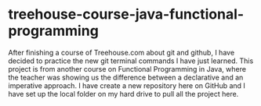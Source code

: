 # treehouse-course-java-functional-programming
After finishing a course of Treehouse.com about git and github, I have decided to practice the new git terminal commands I have just learned.
This project is from another course on Functional Programming in Java, where the teacher was showing us the difference between a declarative 
and an imperative approach.
I have create a new repository here on GitHub and I have set up the local folder on my hard drive to pull all the project here.

